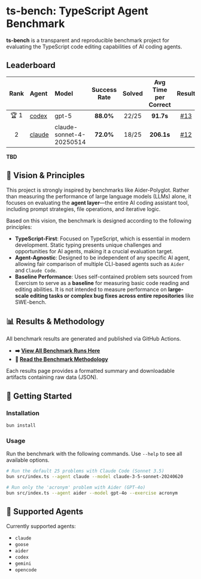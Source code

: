 # ts-bench: TypeScript Agent Benchmark

**ts-bench** is a transparent and reproducible benchmark project for evaluating the TypeScript code editing capabilities of AI coding agents.

## Leaderboard

| Rank | Agent | Model | Success Rate | Solved | Avg Time per Correct | Result |
|:----:|:------|:------|:--------------:|:------:|:--------------------:|:---:|
| 🏆 1 | [codex](https://developers.openai.com/codex/cli/) | gpt-5 | **88.0%** | 22/25 | **91.7s** | [#13](https://github.com/laiso/ts-bench/actions/runs/17344734992) |
| 2 | [claude](https://www.anthropic.com/claude-code) | claude-sonnet-4-20250514 | **72.0%** | 18/25 | **206.1s** | [#12](https://github.com/laiso/ts-bench/actions/runs/17344732069) |

**TBD**

## 📖 Vision & Principles

This project is strongly inspired by benchmarks like Aider-Polyglot. Rather than measuring the performance of large language models (LLMs) alone, it focuses on evaluating the **agent layer**—the entire AI coding assistant tool, including prompt strategies, file operations, and iterative logic.

Based on this vision, the benchmark is designed according to the following principles:

* **TypeScript-First**: Focused on TypeScript, which is essential in modern development. Static typing presents unique challenges and opportunities for AI agents, making it a crucial evaluation target.
* **Agent-Agnostic**: Designed to be independent of any specific AI agent, allowing fair comparison of multiple CLI-based agents such as `Aider` and `Claude Code`.
* **Baseline Performance**: Uses self-contained problem sets sourced from Exercism to serve as a **baseline** for measuring basic code reading and editing abilities. It is not intended to measure performance on **large-scale editing tasks or complex bug fixes across entire repositories** like SWE-bench.

## 📊 Results & Methodology

All benchmark results are generated and published via GitHub Actions.

* **➡️ [View All Benchmark Runs Here](https://github.com/laiso/ts-bench/actions/workflows/benchmark.yml)**
* **📜 [Read the Benchmark Methodology](docs/METHODOLOGY.md)**

Each results page provides a formatted summary and downloadable artifacts containing raw data (JSON).

## 🚀 Getting Started

### Installation

```bash
bun install
```

### Usage

Run the benchmark with the following commands. Use `--help` to see all available options.

```bash
# Run the default 25 problems with Claude Code (Sonnet 3.5)
bun src/index.ts --agent claude --model claude-3-5-sonnet-20240620

# Run only the 'acronym' problem with Aider (GPT-4o)
bun src/index.ts --agent aider --model gpt-4o --exercise acronym
```

## 🤖 Supported Agents

Currently supported agents:

* `claude`
* `goose`
* `aider`
* `codex`
* `gemini`
* `opencode`
